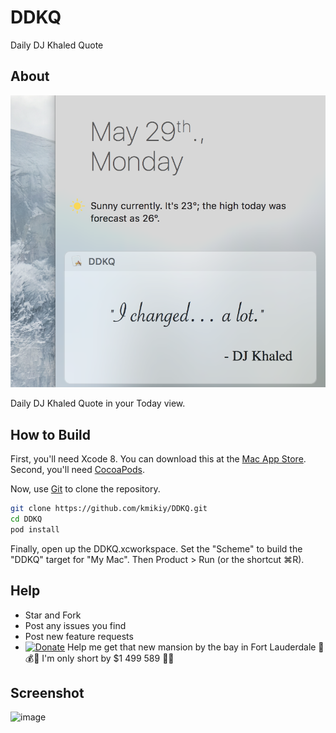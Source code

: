 # DDKQ
Daily DJ Khaled Quote

## About

![image](https://github.com/kmikiy/DDKQ/blob/master/scrnsht/1.png)

Daily DJ Khaled Quote in your Today view.

## How to Build

First, you'll need Xcode 8. You can download this at the [Mac App Store](https://itunes.apple.com/us/app/xcode/id497799835?mt=12).
Second, you'll need [CocoaPods](https://guides.cocoapods.org/using/getting-started.html). 

Now, use [Git](http://git-scm.com/) to clone the repository.

```sh
git clone https://github.com/kmikiy/DDKQ.git
cd DDKQ
pod install
```

Finally, open up the DDKQ.xcworkspace. Set the "Scheme" to build the "DDKQ" target for "My Mac". Then Product > Run (or the shortcut ⌘R).

## Help

+ Star and Fork
+ Post any issues you find
+ Post new feature requests
+ [![Donate](https://www.paypalobjects.com/en_US/i/btn/btn_donate_SM.gif)](https://www.paypal.com/cgi-bin/webscr?cmd=_s-xclick&hosted_button_id=NL4KDG65UYQB6) Help me get that new mansion by the bay in Fort Lauderdale 💸💰💵 I'm only short by $1 499 589 🙏🏻

## Screenshot

![image](https://github.com/kmikiy/DDKQ/blob/master/scrnsht/2.png)
